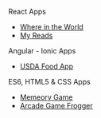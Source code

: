React Apps
 * [Where in the World]( https://sgarciachavez.github.io/WhereInTheWorld/ "Where in the World")
 * [My Reads]( https://sgarciachavez.github.io/React_MyReads/ "My Reads")
 
Angular - Ionic Apps
 * [USDA Food App](https://sgarciachavez.github.io/usdaFoodApp/ "USDA Food App")
 
 
ES6, HTML5 & CSS Apps
 * [Memeory Game](https://sgarciachavez.github.io/MemoryGame/ "Memory Game")
 * [Arcade Game Frogger](https://sgarciachavez.github.io/ArcadeGame/ "Frogger")
 
